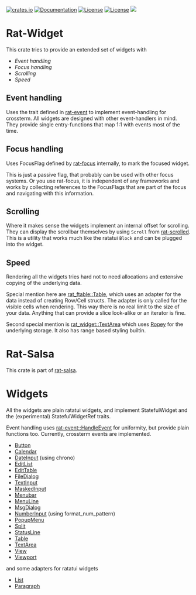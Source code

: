 [![crates.io](https://img.shields.io/crates/v/rat-widget.svg)](https://crates.io/crates/rat-widget)
[![Documentation](https://docs.rs/rat-widget/badge.svg)](https://docs.rs/rat-widget)
[![License](https://img.shields.io/badge/license-MIT-blue.svg)](https://opensource.org/licenses/MIT)
[![License](https://img.shields.io/badge/license-APACHE-blue.svg)](https://www.apache.org/licenses/LICENSE-2.0)
![](https://tokei.rs/b1/github/thscharler/rat-widget)

# Rat-Widget

This crate tries to provide an extended set of widgets with

- *Event handling*
- *Focus handling*
- *Scrolling*
- *Speed*

## Event handling

Uses the trait defined in [rat-event](https://docs.rs/rat-event) to
implement event-handling for crossterm. All widgets are designed with
other event-handlers in mind. They provide single entry-functions
that map 1:1 with events most of the time.

## Focus handling

Uses FocusFlag defined by [rat-focus](https://docs.rs/rat-focus)
internally, to mark the focused widget.

This is just a passive flag, that probably can be used with other
focus systems. Or you use rat-focus, it is independent of any
frameworks and works by collecting references to the FocusFlags
that are part of the focus and navigating with this information.

## Scrolling

Where it makes sense the widgets implement an internal offset
for scrolling. They can display the scrollbar themselves by
using `Scroll` from [rat-scrolled](https://docs.rs/rat-scrolled).
This is a utility that works much like the ratatui `Block` and
can be plugged into the widget.

## Speed

Rendering all the widgets tries hard not to need allocations and
extensive copying of the underlying data.

Special mention here are [rat_ftable::Table](https://docs.rs/rat-ftable),
which uses an adapter for the data instead of creating Row/Cell structs.
The adapter is only called for the visible cells when rendering.
This way there is no real limit to the size of your data. Anything
that can provide a slice look-alike or an iterator is fine.

Second special mention is [rat_widget::TextArea](https://docs.rs/rat-widget/latest/rat_widget/textarea/index.html)
which uses [Ropey](https://docs.rs/ropey/latest/ropey/) for the underlying
storage. It also has range based styling builtin.

# Rat-Salsa

This crate is part of [rat-salsa](https://docs.rs/rat-salsa).

# Widgets

All the widgets are plain ratatui widgets, and implement StatefulWidget and
the (experimental) StatefulWidgetRef traits.

Event handling uses [rat-event::HandleEvent](https://docs.rs/rat-event/latest/rat_event/trait.HandleEvent.html)
for uniformity, but provide plain functions too. Currently, crossterm events
are implemented.

* [Button](https://docs.rs/rat-widget/latest/rat_widget/button/index.html)
* [Calendar](https://docs.rs/rat-widget/latest/rat_widget/calendar/index.html)
* [DateInput](https://docs.rs/rat-widget/latest/rat_widget/date_input/index.html) (using chrono)
* [EditList](https://docs.rs/rat-widget/latest/rat_widget/list/edit/index.html)
* [EditTable](https://docs.rs/rat-widget/latest/rat_widget/table/edit/index.html)
* [FileDialog](https://docs.rs/biosys/rat-widget/latest/rat_widget/file_dialog/index.html)
* [TextInput](https://docs.rs/rat-widget/latest/rat_widget/input/index.html)
* [MaskedInput](https://docs.rs/rat-widget/latest/rat_widget/masked_input/index.html)
* [Menubar](https://docs.rs/rat-widget/latest/rat_widget/menubar/index.html)
* [MenuLine](https://docs.rs/rat-widget/latest/rat_widget/menuline/index.html)
* [MsgDialog](https://docs.rs/rat-widget/latest/rat_widget/msgdialog/index.html)
* [NumberInput](https://docs.rs/rat-widget/latest/rat_widget/number_input/index.html) (using format_num_pattern)
* [PopupMenu](https://docs.rs/rat-widget/latest/rat_widget/popup_menu/index.html)
* [Split](https://docs.rs/rat-widget/latest/rat_widget/splitter/index.html)
* [StatusLine](https://docs.rs/rat-widget/latest/rat_widget/statusline/index.html)
* [Table](https://docs.rs/rat-widget/latest/rat_widget/table/index.html)
* [TextArea](https://docs.rs/rat-widget/latest/rat_widget/textarea/index.html)
* [View](https://docs.rs/rat-widget/latest/rat_widget/view/index.html)
* [Viewport](https://docs.rs/rat-widget/latest/rat_widget/viewport/index.html)

and some adapters for ratatui widgets

* [List](https://docs.rs/rat-widget/latest/rat_widget/list/index.html)
* [Paragraph](https://docs.rs/rat-widget/latest/rat_widget/paragraph/index.html)

